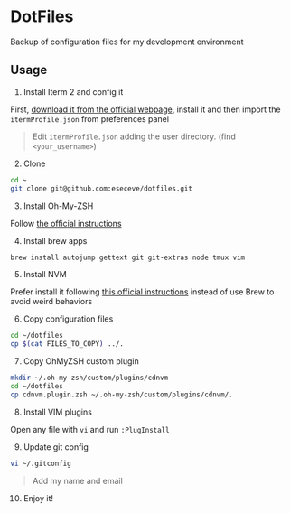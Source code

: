 # DotFiles

Backup of configuration files for my development environment

## Usage

1. Install Iterm 2 and config it

First, [download it from the official webpage](https://iterm2.com/downloads.html), install it and
then import the `itermProfile.json` from preferences panel

> Edit `itermProfile.json` adding the user directory. (find `<your_username>`)

2. Clone

```sh
cd ~
git clone git@github.com:eseceve/dotfiles.git
```

3. Install Oh-My-ZSH

Follow [the official instructions](https://github.com/ohmyzsh/ohmyzsh#basic-installation)

4. Install brew apps

```sh
brew install autojump gettext git git-extras node tmux vim
````

5. Install NVM

Prefer install it following [this official instructions](https://github.com/nvm-sh/nvm#installing-and-updating)
instead of use Brew to avoid weird behaviors

6. Copy configuration files

```sh
cd ~/dotfiles
cp $(cat FILES_TO_COPY) ../.
```

7. Copy OhMyZSH custom plugin

```sh
mkdir ~/.oh-my-zsh/custom/plugins/cdnvm
cd ~/dotfiles
cp cdnvm.plugin.zsh ~/.oh-my-zsh/custom/plugins/cdnvm/.
```

8. Install VIM plugins

Open any file with `vi` and run `:PlugInstall`


9. Update git config

```sh
vi ~/.gitconfig
```

> Add my name and email

10. Enjoy it!
